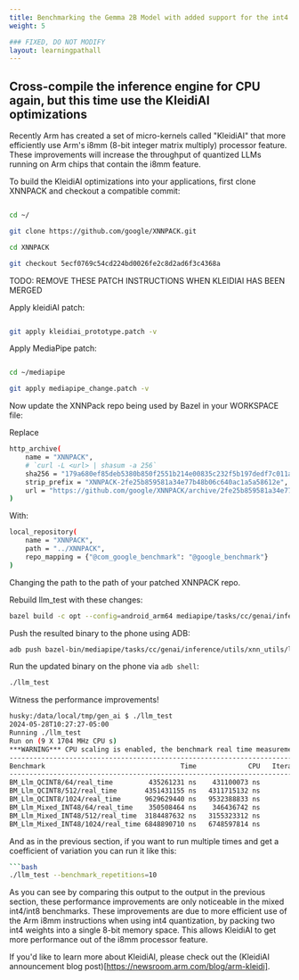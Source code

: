 ```yaml
---
title: Benchmarking the Gemma 2B Model with added support for the int4 kernels in KleidiAI via XNNPACK
weight: 5

### FIXED, DO NOT MODIFY
layout: learningpathall
---
```


## Cross-compile the inference engine for CPU again, but this time use the KleidiAI optimizations

Recently Arm has created a set of micro-kernels called "KleidiAI" that more efficiently use Arm's i8mm (8-bit integer matrix multiply) processor feature. These improvements will increase the throughput of quantized LLMs running on Arm chips that contain the i8mm feature.

To build the KleidiAI optimizations into your applications, first clone XNNPACK and checkout a compatible commit:

```bash

cd ~/

git clone https://github.com/google/XNNPACK.git

cd XNNPACK

git checkout 5ecf0769c54cd224bd0026fe2c8d2ad6f3c4368a

```

TODO: REMOVE THESE PATCH INSTRUCTIONS WHEN KLEIDIAI HAS BEEN MERGED

Apply kleidiAI patch:

```bash

git apply kleidiai_prototype.patch -v

```

Apply MediaPipe patch:

```bash

cd ~/mediapipe

git apply mediapipe_change.patch -v

```

Now update the XNNPack repo being used by Bazel in your WORKSPACE file:

Replace

```bash
http_archive(
    name = "XNNPACK",
    # `curl -L <url> | shasum -a 256`
    sha256 = "179a680ef85deb5380b850f2551b214e00835c232f5b197dedf7c011a6adf5a6",
    strip_prefix = "XNNPACK-2fe25b859581a34e77b48b06c640ac1a5a58612e",
    url = "https://github.com/google/XNNPACK/archive/2fe25b859581a34e77b48b06c640ac1a5a58612e.zip",
)
```

With:

```bash
local_repository(
    name = "XNNPACK",
    path = "../XNNPACK",
    repo_mapping = {"@com_google_benchmark": "@google_benchmark"}
)
```

Changing the path to the path of your patched XNNPACK repo.


Rebuild llm_test with these changes:

```bash
bazel build -c opt --config=android_arm64 mediapipe/tasks/cc/genai/inference/utils/xnn_utils:llm_test
```

Push the resulted binary to the phone using ADB:


```bash
adb push bazel-bin/mediapipe/tasks/cc/genai/inference/utils/xnn_utils/llm_test /data/local/tmp/gen_ai
```


Run the updated binary on the phone via `adb shell`:

```bash
./llm_test
```

Witness the performance improvements!

```bash
husky:/data/local/tmp/gen_ai $ ./llm_test
2024-05-28T10:27:27-05:00
Running ./llm_test
Run on (9 X 1704 MHz CPU s)
***WARNING*** CPU scaling is enabled, the benchmark real time measurements may be noisy and will incur extra overhead.
--------------------------------------------------------------------------------------------
Benchmark                                  Time             CPU   Iterations UserCounters...
--------------------------------------------------------------------------------------------
BM_Llm_QCINT8/64/real_time         435261231 ns    431100073 ns            2 items_per_second=147.038/s
BM_Llm_QCINT8/512/real_time       4351431155 ns   4311715132 ns            1 items_per_second=117.662/s
BM_Llm_QCINT8/1024/real_time      9629629440 ns   9532388833 ns            1 items_per_second=106.338/s
BM_Llm_Mixed_INT48/64/real_time    350508464 ns    346436742 ns            2 items_per_second=182.592/s
BM_Llm_Mixed_INT48/512/real_time  3184487632 ns   3155323312 ns            1 items_per_second=160.779/s
BM_Llm_Mixed_INT48/1024/real_time 6848890710 ns   6748597814 ns            1 items_per_second=149.513/s
```

And as in the previous section, if you want to run multiple times and get a coefficient of variation you can run it like this:

```bash
```bash
./llm_test --benchmark_repetitions=10
```

As you can see by comparing this output to the output in the previous section, these performance improvements are only noticeable in the mixed int4/int8 benchmarks. These improvements are due to more efficient use of the Arm i8mm instructions when using int4 quantization, by packing two int4 weights into a single 8-bit memory space. This allows KleidiAI to get more performance out of the i8mm processor feature.

If you'd like to learn more about KleidiAI, please check out the (KleidiAI announcement blog post)[https://newsroom.arm.com/blog/arm-kleidi].